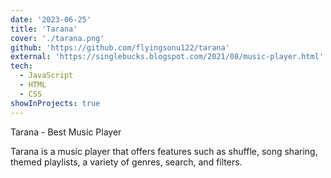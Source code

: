 ```yaml
---
date: '2023-06-25'
title: 'Tarana'
cover: './tarana.png'
github: 'https://github.com/flyingsonu122/tarana'
external: 'https://singlebucks.blogspot.com/2021/08/music-player.html'
tech:
  - JavaScript
  - HTML
  - CSS
showInProjects: true
---
```


Tarana - Best Music Player

Tarana is a music player that offers features such as shuffle, song sharing, themed playlists, a variety of genres, search, and filters.

